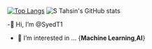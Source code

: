 
[![Top Langs](https://github-readme-stats.vercel.app/api/top-langs/?username=SyedT1&layout=compact)](https://github.com/SyedT1/github-readme-stats)
![S Tahsin's GitHub stats](https://github-readme-stats.vercel.app/api?username=SyedT1&show_icons=true&theme=dark)  

-👋 Hi, I’m @SyedT1 
- 👀 I’m interested in ... {**Machine Learning**,**AI**}
<!---
🌱 I’m currently learning
- 💞️ I’m looking to collaborate on ...{Future Projects}
- 📫 How to reach me ...{}
SyedT1/SyedT1 is a ✨ special ✨ repository because its `README.md` (this file) appears on your GitHub profile.
You can click the Preview link to take a look at your changes.
--->

